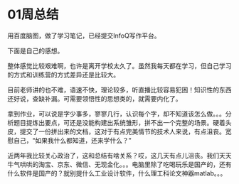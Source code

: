 # 01周总结

用百度脑图，做了学习笔记，已经提交InfoQ写作平台。

下面是自己的感想。

整体感觉比较艰难啊，也许是离开学校太久了。虽然我每天都在学习，但自己学习的方式和训练营的方式差异还是比较大。

目前老师讲的也不难，语速不快，理论较多，听直播比较容易犯困！知识性的东西还好说，查缺补漏。可需要领悟性的思想类的，就需要内化了。

拿到作业，可以说是字少事多，寥寥几行，认识每个字，却不知道该怎么做。。。分析题目提炼出要点，可还是没能构建出系统雏形，拼不出一个完整的场景。硬着头皮，提交了一份拼出来的文档，这对于有点完美情节的技术人来说，有点沮丧。宽慰自己，“如果我什么都知道，还来学什么？”

近两年我比较关心政治了，这和总结有啥关系？哎，这几天有点儿沮丧。我们天天牛气哄哄的淘宝、京东、微信、无现金化。。。电脑里除了吃喝玩乐是国产的，还有什么软件是国产的？就别提什么工业设计软件，什么理工科论文神器matlab。。。